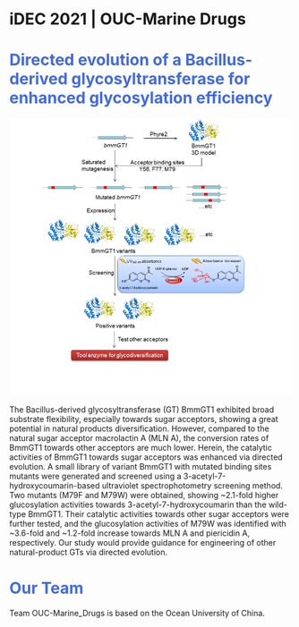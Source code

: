 # iDEC 2021 | OUC-Marine Drugs

# <span style="color:royalblue"> **Directed evolution of a Bacillus-derived glycosyltransferase for enhanced glycosylation efficiency** </span>

![GraphicalOverview](https://github.com/OUC-Marine-Drugs/OUC-images/blob/main/Flow%20scheme%20of%20directed%20evolution%20of%20BmmGT1.png)

The Bacillus-derived glycosyltransferase (GT) BmmGT1 exhibited broad substrate flexibility, especially towards sugar acceptors, showing a great potential in natural products diversification. However, compared to the natural sugar acceptor macrolactin A (MLN A), the conversion rates of BmmGT1 towards other acceptors are much lower. Herein, the catalytic activities of BmmGT1 towards sugar acceptors was enhanced via directed evolution. A small library of variant BmmGT1 with mutated binding sites mutants were generated and screened using a 3-acetyl-7-hydroxycoumarin-based ultraviolet spectrophotometry screening method. Two mutants (M79F and M79W) were obtained, showing ~2.1-fold higher glucosylation activities towards 3-acetyl-7-hydroxycoumarin than the wild-type BmmGT1. Their catalytic activities towards other sugar acceptors were further tested, and the glucosylation activities of M79W was identified with ~3.6-fold and ~1.2-fold increase towards MLN A and piericidin A, respectively. Our study would provide guidance for engineering of other natural-product GTs via directed evolution.

# <span style="color:royalblue"> **Our Team** </span>

Team OUC-Marine_Drugs is based on the Ocean University of China.



 
